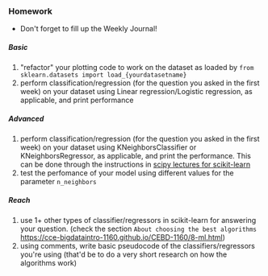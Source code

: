 ### Homework
* Don't forget to fill up the Weekly Journal! 

##### Basic
1. "refactor" your plotting code to work on the dataset as loaded by `from sklearn.datasets import load_{yourdatasetname}`
2. perform classification/regression (for the question you asked in the first week) on your dataset using Linear regression/Logistic regression, as applicable, and print performance

##### Advanced
1. perform classification/regression (for the question you asked in the first week) on your dataset using KNeighborsClassifier or KNeighborsRegressor, as applicable, and print the performance. This can be done through the instructions in [scipy lectures for scikit-learn](http://scipy-lectures.org/packages/scikit-learn/index.html#introduction-problem-settings)
2. test the perfomance of your model using different values for the parameter `n_neighbors`

##### Reach
1. use 1+ other types of classifier/regressors in scikit-learn for answering your question. (check the section `About choosing the best algorithms` https://cce-bigdataintro-1160.github.io/CEBD-1160/8-ml.html)
2. using comments, write basic pseudocode of the classifiers/regressors you're using (that'd be to do a very short research on how the algorithms work)
